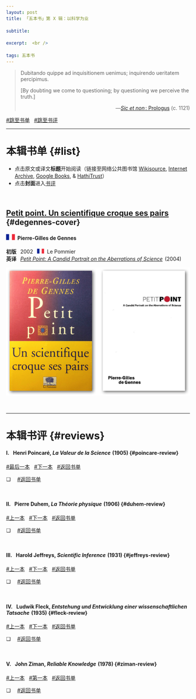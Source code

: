 ```yaml
---
layout: post
title: 「五本书」第 X 辑：以科学为业

subtitle: 

excerpt:  <br />

tags: 五本书
---
```


> Dubitando quippe ad inquisitionem uenimus; inquirendo ueritatem percipimus. 
>
> [By doubting we come to questioning; by questioning we perceive the truth.]
 > <p align="right">—<a href="https://la.wikisource.org/wiki/Sic_et_non"><em>Sic et non</em><span style="font-size:0.5em">&nbsp;</span>: Prologus</a> (c. 1121) 

[#跳至书单](#list) &nbsp; [#跳至书评](#intros)
<br>

----

# 本辑书单 {#list}

- 点击原文或译文**标题**开始阅读（链接至网络公共图书馆 [Wikisource](https://wikisource.org/wiki/Main_Page), [Internet Archive](https://archive.org/), [Google Books](https://books.google.com/), & [HathiTrust](https://www.hathitrust.org/)）
- 点击**封面**进入[书评](#reviews)

<br>


## [Petit point. Un scientifique croque ses pairs](https://www.eyrolles.com/Sciences/Livre/petit-point-9782746501119/) {#degennes-cover}

#### <img src="/assets/img/flags/fr_li.png" width="24"/>&ensp;Pierre-Gilles de Gennes <br/>

**初版**&ensp; 2002 &ensp;<img src="/assets/img/flags/fr_li.png" width="19.5"/>&nbsp; Le Pommier <br>
**英译**&ensp; [_Petit Point: A Candid Portrait on the Aberrations of Science_](https://ebookcentral-proquest-com.yale.idm.oclc.org/lib/yale-ebooks/detail.action?docID=1681181) <span style="font-size:0.5em">&nbsp;</span>(2004)

[<img src="/assets/img/books/de-gennes.png" alt="Burckhardt" width="800"/>](#degennes-intro)

<br/>




----

# 本辑书评 {#reviews}

#### I.&ensp; Henri Poincaré, _La Valeur de la Science_<span style="font-size:0.67em">&ensp;</span>(1905) {#poincare-review}

[#最后一本](#ziman-intro) &nbsp;
[#下一本](#duhem-intro) &nbsp;
[#返回书单](#poincare-cover)

❏ &emsp;[#返回书单](#poincare-cover)

<br>


#### II.&ensp; Pierre Duhem, _La Théorie physique_<span style="font-size:0.67em">&ensp;</span>(1906) {#duhem-review}

[#上一本](#poincare-intro) &nbsp;
[#下一本](#jeffreys-intro) &nbsp;
[#返回书单](#duhem-cover)

❏ &emsp;[#返回书单](#duhem-cover)

<br>


#### III.&ensp; Harold Jeffreys, _Scientific Inference_<span style="font-size:0.67em">&ensp;</span>(1931) {#jeffreys-review}

[#上一本](#duhem-intro) &nbsp;
[#下一本](#fleck-intro) &nbsp;
[#返回书单](#jeffreys-cover)

❏ &emsp;[#返回书单](#jeffreys-cover)

<br>


#### IV.&ensp; Ludwik Fleck, _Entstehung und Entwicklung einer wissenschaftlichen Tatsache_<span style="font-size:0.67em">&ensp;</span>(1935) {#fleck-review}

[#上一本](#jeffreys-intro) &nbsp;
[#下一本](#ziman-intro) &nbsp;
[#返回书单](#fleck-cover)

❏ &emsp;[#返回书单](#fleck-cover)

<br>


#### V.&ensp; John Ziman, _Reliable Knowledge_<span style="font-size:0.67em">&ensp;</span>(1978) {#ziman-review}

[#上一本](#fleck-intro) &nbsp;
[#第一本](#poincare-intro) &nbsp;
[#返回书单](#ziman-cover)

❏ &emsp;[#返回书单](#ziman-cover)

<br>
